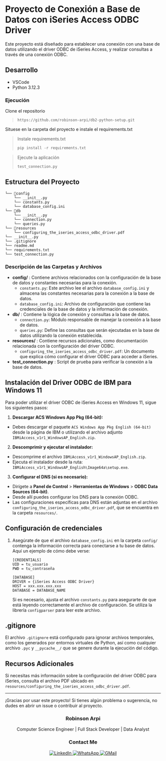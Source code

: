
# Proyecto de Conexión a Base de Datos con iSeries Access ODBC Driver

Este proyecto está diseñado para establecer una conexión con una base de datos utilizando el driver ODBC de iSeries Access, y realizar consultas a través de una conexión ODBC.

## Desarrollo

* VSCode
* Python 3.12.3

### Ejecución

Clone el repositorio

> ```
> https://github.com/robinson-arpi/db2-python-setup.git
> ```

Situese en la carpeta del proyecto e instale el requirements.txt

> Instale requirements.txt
>
> ```python
> pip install -r requirements.txt
> ```

> Ejecute la aplicación
>
> ```python
> test_connection.py
> ```
>

## Estructura del Proyecto

```
└── 📁config
    └── __init__.py
    └── constants.py
    └── database_config.ini
└── 📁db
    └── __init__.py
    └── connection.py
    └── queries.py
└── 📁resources
    └── configuring_the_iseries_access_odbc_driver.pdf
└── __init__.py
└── .gitignore
└── readme.md
└── requirements.txt
└── test_connection.py
```

### Descripción de las Carpetas y Archivos

* **config/** : Contiene archivos relacionados con la configuración de la base de datos y constantes necesarias para la conexión.
  * `constants.py`: Este archivo lee el archivo `database_config.ini` y almacena las constantes necesarias para la conexión a la base de datos.
  * `database_config.ini`: Archivo de configuración que contiene las credenciales de la base de datos y la información de conexión.
* **db/** : Contiene la lógica de conexión y consultas a la base de datos.
  * `connection.py`: Módulo responsable de manejar la conexión a la base de datos.
  * `queries.py`: Define las consultas que serán ejecutadas en la base de datos utilizando la conexión establecida.
* **resources/** : Contiene recursos adicionales, como documentación relacionada con la configuración del driver ODBC.
  * `configuring_the_iseries_access_odbc_driver.pdf`: Un documento que explica cómo configurar el driver ODBC para acceder a iSeries.
* **test_connection.py** : Script de prueba para verificar la conexión a la base de datos.



## Instalación del Driver ODBC de IBM para Windows 11

Para poder utilizar el driver ODBC de iSeries Access en Windows 11, sigue los siguientes pasos:

1. **Descargar ACS Windows App Pkg (64-bit):**

- Debes descargar el paquete `ACS Windows App Pkg English (64-bit)` desde la página de IBM o utilizando el archivo adjunto `IBMiAccess_v1r1_WindowsAP_English.zip`.

2. **Descomprimir y ejecutar el instalador:**

- Descomprime el archivo `IBMiAccess_v1r1_WindowsAP_English.zip`.
- Ejecuta el instalador desde la ruta: `IBMiAccess_v1r1_WindowsAP_English\Image64a\setup.exe`.

3. **Configurar el DNS (si es necesario):**

- Dirígete a **Panel de Control** > **Herramientas de Windows** > **ODBC Data Sources (64-bit)**.
- Desde allí puedes configurar los DNS para la conexión ODBC.
- Las configuraciones específicas para DNS están adjuntas en el archivo `configuring_the_iseries_access_odbc_driver.pdf`, que se encuentra en la carpeta `resources/`.

## Configuración de credenciales

1. Asegúrate de que el archivo `database_config.ini` en la carpeta `config/` contenga la información correcta para conectarse a tu base de datos. Aquí un ejemplo de cómo debe verse:

   ```
   [CREDENTIALS]
   UID = tu_usuario
   PWD = tu_contraseña

   [DATABASE]
   DRIVER = {iSeries Access ODBC Driver}
   HOST = xxx.xxx.xxx.xxx
   DATABASE = DATABASE_NAME
   ```

   Si es necesario, ajusta el archivo `constants.py` para asegurarte de que está leyendo correctamente el archivo de configuración. Se utiliza la librería `configparser` para leer este archivo.

## .gitignore

El archivo `.gitignore` está configurado para ignorar archivos temporales, como los generados por entornos virtuales de Python, así como cualquier archivo `.pyc` y `__pycache__/` que se genere durante la ejecución del código.


## Recursos Adicionales

Si necesitas más información sobre la configuración del driver ODBC para iSeries, consulta el archivo PDF ubicado en `resources/configuring_the_iseries_access_odbc_driver.pdf`.

---

¡Gracias por usar este proyecto! Si tienes algún problema o sugerencia, no dudes en abrir un issue o contribuir al proyecto.

<!-- Contact Information -->


<div align="center">
  <h3>Robinson Arpi</h3>
  <p>Computer Science Engineer | Full Stack Developer | Data Analyst</p>
  <h3>Contact Me</h3>
  <a href="https://www.linkedin.com/in/robinson-arpi">
    <img src="https://img.shields.io/badge/linkedin-%230077B5.svg?style=for-the-badge&logo=linkedin&logoColor=white" alt="LinkedIn" />
  </a>
  <a href="https://wa.me/593998320642" target="_blank">
    <img src="https://img.shields.io/badge/WhatsApp-25D366?style=for-the-badge&logo=whatsapp&logoColor=white" alt="WhatsApp" />
  </a>
  <a href="mailto:robinson.arpi@gmail.com">
    <img src="https://img.shields.io/badge/Gmail-D14836?style=for-the-badge&logo=gmail&logoColor=white" alt="GMail" />
  </a>
</div>
